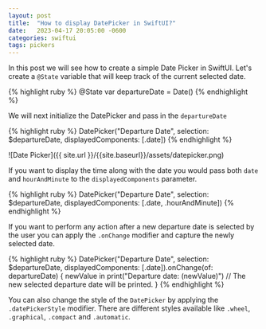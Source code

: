 ```yaml
---
layout: post
title:  "How to display DatePicker in SwiftUI?"
date:   2023-04-17 20:05:00 -0600
categories: swiftui
tags: pickers
---
```


In this post we will see how to create a simple Date Picker in SwiftUI.
Let's create a `@State` variable that will keep track of the current selected date.

{% highlight ruby %}
@State var departureDate = Date()
{% endhighlight %}

We will next initialize the DatePicker and pass in the `departureDate`

{% highlight ruby %}
DatePicker("Departure Date", selection: $departureDate,
                      displayedComponents: [.date])
{% endhighlight %}

![Date Picker]({{ site.url }}/{{site.baseurl}}/assets/datepicker.png)

If you want to display the time along with the date you would pass
both `date` and `hourAndMinute` to the `displayedComponents` parameter.

{% highlight ruby %}
DatePicker("Departure Date", selection: $departureDate,
                      displayedComponents: [.date, .hourAndMinute])
{% endhighlight %}

If you want to perform any action after a new departure date is selected by the user
you can apply the `.onChange` modifier and capture the newly selected date.

{% highlight ruby %}
DatePicker("Departure Date", selection: $departureDate,
           displayedComponents: [.date]).onChange(of: departureDate) { newValue in
    print("Departure date: \(newValue)") // The new selected departure date will be printed.
}
{% endhighlight %}

You can also change the style of the `DatePicker` by applying the `.datePickerStyle` modifier.
There are different styles available like `.wheel`, `.graphical`, `.compact` and `.automatic`.

